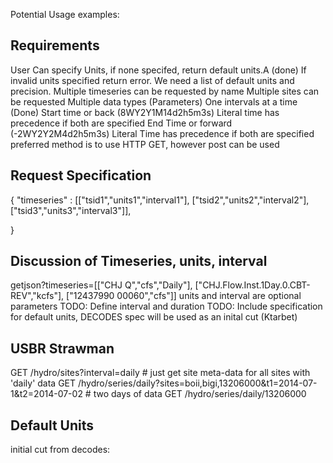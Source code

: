 
Potential Usage examples:

Requirements
---
User Can specify Units, if none specifed, return default units.A (done)
If invalid units specified return error.
We need a list of default units and precision.
Multiple timeseries can be requested by name
Multiple sites can be requested
Multiple data types (Parameters)
One intervals at a time (Done)
Start time or back  (8WY2Y1M14d2h5m3s) Literal time has precedence if both are specified
End Time or forward (-2WY2Y2M4d2h5m3s) Literal Time has precedence if both are specified
preferred method is to use HTTP GET, however post can be used

Request Specification
---
{
  "timeseries" : [["tsid1","units1","interval1"], ["tsid2","units2","interval2"], ["tsid3","units3","interval3"]],

}

Discussion of Timeseries, units, interval 
---
getjson?timeseries=[["CHJ Q","cfs","Daily"], ["CHJ.Flow.Inst.1Day.0.CBT-REV","kcfs"], ["12437990 00060","cfs"]]
units and interval are optional parameters
TODO: Define interval and duration
TODO: Include specification for default units, DECODES spec will be used as an inital cut (Ktarbet)

USBR Strawman
---
GET /hydro/sites?interval=daily    # just get site meta-data for all sites with 'daily' data
GET /hydro/series/daily?sites=boii,bigi,13206000&t1=2014-07-1&t2=2014-07-02     # two days of data
GET /hydro/series/daily/13206000

Default Units
---
   initial cut from decodes:

